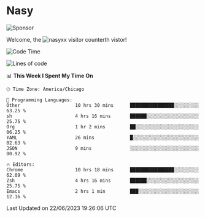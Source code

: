 # Nasy

<!--
<p align="center">
<img height="200" src="https://github-readme-stats.vercel.app/api?username=nasyxx&count_private=true&show_icons=true&theme=dracula&include_all_commits=true"/>
<img height="200" src="https://github-readme-stats.vercel.app/api/top-langs/?username=nasyxx&theme=dracula&hide=html,jupyter+notebook&count_private=true&show_icons=true"/>
</p>

  
----------------
-->

![Sponsor](https://img.shields.io/static/v1.svg?label=Sponsor&message=%E2%9D%A4&logo=GitHub&style=flat&color=pink)
 
Welcome, the ![nasyxx visitor counter](https://count.getloli.com/get/@nasyxx?theme=rule34)th vistor!
 
<!--START_SECTION:waka-->
![Code Time](http://img.shields.io/badge/Code%20Time-3%2C580%20hrs%2036%20mins-blue)

![Lines of code](https://img.shields.io/badge/From%20Hello%20World%20I%27ve%20Written-6.3%20million%20lines%20of%20code-blue)

📊 **This Week I Spent My Time On** 

```text
🕑︎ Time Zone: America/Chicago

💬 Programming Languages: 
Other                    10 hrs 30 mins      ████████████████░░░░░░░░░   63.25 % 
sh                       4 hrs 16 mins       ██████░░░░░░░░░░░░░░░░░░░   25.75 % 
Org                      1 hr 2 mins         ██░░░░░░░░░░░░░░░░░░░░░░░   06.25 % 
YAML                     26 mins             █░░░░░░░░░░░░░░░░░░░░░░░░   02.63 % 
JSON                     9 mins              ░░░░░░░░░░░░░░░░░░░░░░░░░   00.92 % 

🔥 Editors: 
Chrome                   10 hrs 18 mins      ████████████████░░░░░░░░░   62.09 % 
Zsh                      4 hrs 16 mins       ██████░░░░░░░░░░░░░░░░░░░   25.75 % 
Emacs                    2 hrs 1 min         ███░░░░░░░░░░░░░░░░░░░░░░   12.16 % 
```


 Last Updated on 22/06/2023 19:26:06 UTC
<!--END_SECTION:waka-->

<!-- ![visitors](https://visitor-badge.laobi.icu/badge?page_id=nasyxx.nasyxx) -->
